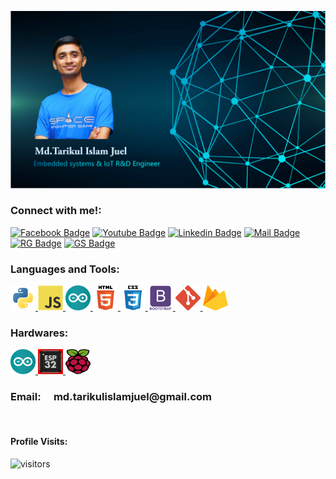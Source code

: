 ![Github Banner](https://github.com/Md-Tarikul-Islam-Juel/Md-Tarikul-Islam-Juel/blob/main/img/github-banner.svg)

<h3 align="left">Connect with me!:</h3>

[![Facebook Badge](https://img.shields.io/badge/Facebook-1877F2?style=for-the-badge&logo=facebook&logoColor=white)](https://www.facebook.com/juel.khan.735) [![Youtube Badge](https://img.shields.io/badge/YouTube-FF0000?style=for-the-badge&logo=youtube&logoColor=white)](https://www.youtube.com/channel/UCVTmswaxE5Sz8NTN6bYj6LA) [![Linkedin Badge](https://img.shields.io/badge/LinkedIn-0077B5?style=for-the-badge&logo=linkedin&logoColor=white)](https://www.linkedin.com/in/tarikulislamjuel/)
[![Mail Badge](https://img.shields.io/badge/Gmail-D14836?style=for-the-badge&logo=gmail&logoColor=white)](mailto:md.tarikulislamjuel@gmail.com)
[![RG Badge](https://img.shields.io/badge/Research_gate-00C9AA?style=for-the-badge&logo=researchgate&logoColor=white)](https://www.researchgate.net/profile/Mdtarikul-Juel)
[![GS Badge](https://img.shields.io/badge/Google_Scholar-3F7EE8?style=for-the-badge&logo=GoogleScholar&logoColor=white)](https://scholar.google.com/citations?user=Tv5cu2QAAAAJ&hl=en)

<h3 align="left">Languages and Tools:</h3>
<p align="left"> <a href="https://www.python.org" target="_blank"> <img src="https://github.com/Md-Tarikul-Islam-Juel/Md-Tarikul-Islam-Juel/blob/main/img/python.svg" alt="python" width="40" height="40"/> </a>
<a href="https://developer.mozilla.org/en-US/docs/Web/JavaScript" target="_blank"> <img src="https://github.com/Md-Tarikul-Islam-Juel/Md-Tarikul-Islam-Juel/blob/main/img/javascript.svg" alt="javascript" width="40" height="40"/> </a>
<a href="https://www.arduino.cc/" target="_blank"> <img src="https://github.com/Md-Tarikul-Islam-Juel/Md-Tarikul-Islam-Juel/blob/main/img/arduino.svg" alt="arduino" width="40" height="40"/> </a> 
<a href="https://www.w3.org/html/" target="_blank"> <img src="https://github.com/Md-Tarikul-Islam-Juel/Md-Tarikul-Islam-Juel/blob/main/img/html5.svg" alt="html5" width="40" height="40"/> </a> 
<a href="https://www.w3schools.com/css/" target="_blank"> <img src="https://github.com/Md-Tarikul-Islam-Juel/Md-Tarikul-Islam-Juel/blob/main/img/css3.svg" alt="css3" width="40" height="40"/> </a>
<a href="https://getbootstrap.com" target="_blank"> <img src="https://github.com/Md-Tarikul-Islam-Juel/Md-Tarikul-Islam-Juel/blob/main/img/bootstrap.svg" alt="bootstrap" width="40" height="40"/> </a> 
<a href="https://git-scm.com/" target="_blank"> <img src="https://github.com/Md-Tarikul-Islam-Juel/Md-Tarikul-Islam-Juel/blob/main/img/git.svg" alt="git" width="40" height="40"/> </a>
<a href="https://firebase.google.com/?gclsrc=ds&gclsrc=ds&gclid=CIvg9_KsqfMCFREzjgod9bEB8g" target="_blank"> <img src="https://github.com/Md-Tarikul-Islam-Juel/Md-Tarikul-Islam-Juel/blob/main/img/firebase.svg" alt="firebase" width="40" height="40"/> </a>

<h3 align="left">Hardwares:</h3>
<p align="left"> <a href="https://www.arduino.cc/" target="_blank"> <img src="https://github.com/Md-Tarikul-Islam-Juel/Md-Tarikul-Islam-Juel/blob/main/img/arduino.svg" alt="arduino" width="40" height="40"/> </a> 
<a href="https://www.espressif.com/en/products/socs/esp32" target="_blank"> <img src="https://github.com/Md-Tarikul-Islam-Juel/Md-Tarikul-Islam-Juel/blob/main/img/ESP32.jpg" alt="ESP32" width="40" height="40"/> </a>
<a href="https://www.raspberrypi.org/" target="_blank"> <img src="https://github.com/Md-Tarikul-Islam-Juel/Md-Tarikul-Islam-Juel/blob/main/img/raspberrypi.svg" alt="raspberry" width="40" height="40"/> </a>

<h3 align="left">Email: &emsp;md.tarikulislamjuel@gmail.com
</h3>

<br/>

#### Profile Visits:

![visitors](https://visitor-badge.glitch.me/badge?page_id=Md-Tarikul-Islam-Juel.Md-Tarikul-Islam-Juel)
